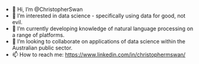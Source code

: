 - 👋 Hi, I’m @ChristopherSwan
- 👀 I’m interested in data science - specifically using data for good, not evil.
- 🌱 I’m currently developing knowledge of natural language processing on a range of platforms.
- 💞️ I’m looking to collaborate on applications of data science within the Australian public sector.
- 📫 How to reach me: https://www.linkedin.com/in/christophermswan/ 

<!---
ChristopherSwan/ChristopherSwan is a ✨ special ✨ repository because its `README.md` (this file) appears on your GitHub profile.
You can click the Preview link to take a look at your changes.
--->
